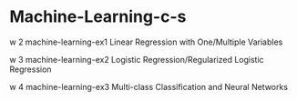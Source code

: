 # Machine-Learning-c-s
w 2   machine-learning-ex1   Linear Regression with One/Multiple Variables

w 3   machine-learning-ex2   Logistic Regression/Regularized Logistic Regression

w 4    machine-learning-ex3   Multi-class Classification and Neural Networks
